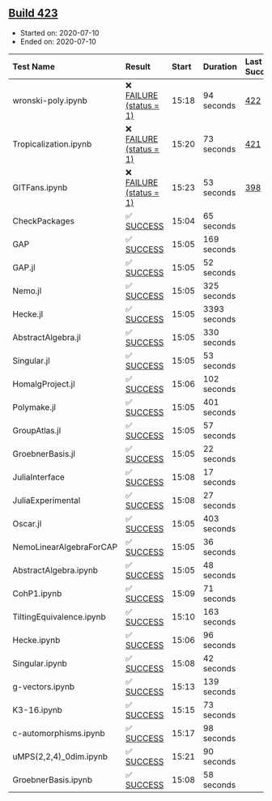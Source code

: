 ## [Build 423](https://oscarci.mathematik.uni-kl.de/job/oscar-stable/423/)

* Started on: 2020-07-10
* Ended on: 2020-07-10

| Test Name    | Result | Start | Duration | Last Success | First Failure |
|:-------------|:-------|:------|:---------|:-------------|:--------------|
| wronski-poly.ipynb | ❌ [FAILURE (status = 1)](https://oscarci.mathematik.uni-kl.de/job/oscar-stable/423/artifact/logs/build-423/wronski-poly.ipynb.log) | 15:18 | 94 seconds | [422](https://oscarci.mathematik.uni-kl.de/job/oscar-stable/422/) | [423](https://oscarci.mathematik.uni-kl.de/job/oscar-stable/423/) |
| Tropicalization.ipynb | ❌ [FAILURE (status = 1)](https://oscarci.mathematik.uni-kl.de/job/oscar-stable/423/artifact/logs/build-423/Tropicalization.ipynb.log) | 15:20 | 73 seconds | [421](https://oscarci.mathematik.uni-kl.de/job/oscar-stable/421/) | [422](https://oscarci.mathematik.uni-kl.de/job/oscar-stable/422/) |
| GITFans.ipynb | ❌ [FAILURE (status = 1)](https://oscarci.mathematik.uni-kl.de/job/oscar-stable/423/artifact/logs/build-423/GITFans.ipynb.log) | 15:23 | 53 seconds | [398](https://oscarci.mathematik.uni-kl.de/job/oscar-stable/398/) | [399](https://oscarci.mathematik.uni-kl.de/job/oscar-stable/399/) |
| CheckPackages | ✅ [SUCCESS](https://oscarci.mathematik.uni-kl.de/job/oscar-stable/423/artifact/logs/build-423/CheckPackages.log) | 15:04 | 65 seconds |  |  |
| GAP | ✅ [SUCCESS](https://oscarci.mathematik.uni-kl.de/job/oscar-stable/423/artifact/logs/build-423/GAP.log) | 15:05 | 169 seconds |  |  |
| GAP.jl | ✅ [SUCCESS](https://oscarci.mathematik.uni-kl.de/job/oscar-stable/423/artifact/logs/build-423/GAP.jl.log) | 15:05 | 52 seconds |  |  |
| Nemo.jl | ✅ [SUCCESS](https://oscarci.mathematik.uni-kl.de/job/oscar-stable/423/artifact/logs/build-423/Nemo.jl.log) | 15:05 | 325 seconds |  |  |
| Hecke.jl | ✅ [SUCCESS](https://oscarci.mathematik.uni-kl.de/job/oscar-stable/423/artifact/logs/build-423/Hecke.jl.log) | 15:05 | 3393 seconds |  |  |
| AbstractAlgebra.jl | ✅ [SUCCESS](https://oscarci.mathematik.uni-kl.de/job/oscar-stable/423/artifact/logs/build-423/AbstractAlgebra.jl.log) | 15:05 | 330 seconds |  |  |
| Singular.jl | ✅ [SUCCESS](https://oscarci.mathematik.uni-kl.de/job/oscar-stable/423/artifact/logs/build-423/Singular.jl.log) | 15:05 | 53 seconds |  |  |
| HomalgProject.jl | ✅ [SUCCESS](https://oscarci.mathematik.uni-kl.de/job/oscar-stable/423/artifact/logs/build-423/HomalgProject.jl.log) | 15:06 | 102 seconds |  |  |
| Polymake.jl | ✅ [SUCCESS](https://oscarci.mathematik.uni-kl.de/job/oscar-stable/423/artifact/logs/build-423/Polymake.jl.log) | 15:05 | 401 seconds |  |  |
| GroupAtlas.jl | ✅ [SUCCESS](https://oscarci.mathematik.uni-kl.de/job/oscar-stable/423/artifact/logs/build-423/GroupAtlas.jl.log) | 15:05 | 57 seconds |  |  |
| GroebnerBasis.jl | ✅ [SUCCESS](https://oscarci.mathematik.uni-kl.de/job/oscar-stable/423/artifact/logs/build-423/GroebnerBasis.jl.log) | 15:05 | 22 seconds |  |  |
| JuliaInterface | ✅ [SUCCESS](https://oscarci.mathematik.uni-kl.de/job/oscar-stable/423/artifact/logs/build-423/JuliaInterface.log) | 15:08 | 17 seconds |  |  |
| JuliaExperimental | ✅ [SUCCESS](https://oscarci.mathematik.uni-kl.de/job/oscar-stable/423/artifact/logs/build-423/JuliaExperimental.log) | 15:08 | 27 seconds |  |  |
| Oscar.jl | ✅ [SUCCESS](https://oscarci.mathematik.uni-kl.de/job/oscar-stable/423/artifact/logs/build-423/Oscar.jl.log) | 15:05 | 403 seconds |  |  |
| NemoLinearAlgebraForCAP | ✅ [SUCCESS](https://oscarci.mathematik.uni-kl.de/job/oscar-stable/423/artifact/logs/build-423/NemoLinearAlgebraForCAP.log) | 15:05 | 36 seconds |  |  |
| AbstractAlgebra.ipynb | ✅ [SUCCESS](https://oscarci.mathematik.uni-kl.de/job/oscar-stable/423/artifact/logs/build-423/AbstractAlgebra.ipynb.log) | 15:05 | 48 seconds |  |  |
| CohP1.ipynb | ✅ [SUCCESS](https://oscarci.mathematik.uni-kl.de/job/oscar-stable/423/artifact/logs/build-423/CohP1.ipynb.log) | 15:09 | 71 seconds |  |  |
| TiltingEquivalence.ipynb | ✅ [SUCCESS](https://oscarci.mathematik.uni-kl.de/job/oscar-stable/423/artifact/logs/build-423/TiltingEquivalence.ipynb.log) | 15:10 | 163 seconds |  |  |
| Hecke.ipynb | ✅ [SUCCESS](https://oscarci.mathematik.uni-kl.de/job/oscar-stable/423/artifact/logs/build-423/Hecke.ipynb.log) | 15:06 | 96 seconds |  |  |
| Singular.ipynb | ✅ [SUCCESS](https://oscarci.mathematik.uni-kl.de/job/oscar-stable/423/artifact/logs/build-423/Singular.ipynb.log) | 15:08 | 42 seconds |  |  |
| g-vectors.ipynb | ✅ [SUCCESS](https://oscarci.mathematik.uni-kl.de/job/oscar-stable/423/artifact/logs/build-423/g-vectors.ipynb.log) | 15:13 | 139 seconds |  |  |
| K3-16.ipynb | ✅ [SUCCESS](https://oscarci.mathematik.uni-kl.de/job/oscar-stable/423/artifact/logs/build-423/K3-16.ipynb.log) | 15:15 | 73 seconds |  |  |
| c-automorphisms.ipynb | ✅ [SUCCESS](https://oscarci.mathematik.uni-kl.de/job/oscar-stable/423/artifact/logs/build-423/c-automorphisms.ipynb.log) | 15:17 | 98 seconds |  |  |
| uMPS(2,2,4)_0dim.ipynb | ✅ [SUCCESS](https://oscarci.mathematik.uni-kl.de/job/oscar-stable/423/artifact/logs/build-423/uMPS-2-2-4-_0dim.ipynb.log) | 15:21 | 90 seconds |  |  |
| GroebnerBasis.ipynb | ✅ [SUCCESS](https://oscarci.mathematik.uni-kl.de/job/oscar-stable/423/artifact/logs/build-423/GroebnerBasis.ipynb.log) | 15:08 | 58 seconds |  |  |
